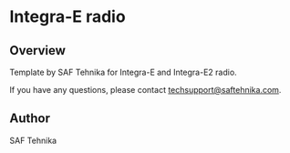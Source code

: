 # Integra-E radio

## Overview

Template by SAF Tehnika for Integra-E and Integra-E2 radio.

 
If you have any questions, please contact techsupport@saftehnika.com.

## Author

SAF Tehnika
